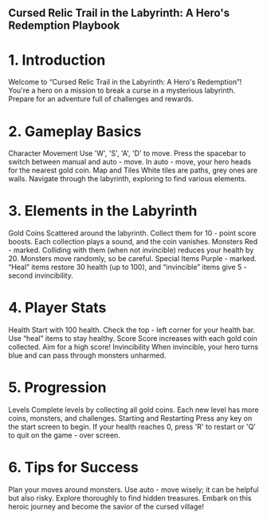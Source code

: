 ## Cursed Relic Trail in the Labyrinth: A Hero's Redemption Playbook
# 1. Introduction
Welcome to “Cursed Relic Trail in the Labyrinth: A Hero's Redemption”! You're a hero on a mission to break a curse in a mysterious labyrinth. Prepare for an adventure full of challenges and rewards.
# 2. Gameplay Basics
Character Movement
Use 'W', 'S', 'A', 'D' to move.
Press the spacebar to switch between manual and auto - move. In auto - move, your hero heads for the nearest gold coin.
Map and Tiles
White tiles are paths, grey ones are walls. Navigate through the labyrinth, exploring to find various elements.
# 3. Elements in the Labyrinth
Gold Coins
Scattered around the labyrinth. Collect them for 10 - point score boosts. Each collection plays a sound, and the coin vanishes.
Monsters
Red - marked. Colliding with them (when not invincible) reduces your health by 20. Monsters move randomly, so be careful.
Special Items
Purple - marked. “Heal” items restore 30 health (up to 100), and “invincible” items give 5 - second invincibility.
# 4. Player Stats
Health
Start with 100 health. Check the top - left corner for your health bar. Use “heal” items to stay healthy.
Score
Score increases with each gold coin collected. Aim for a high score!
Invincibility
When invincible, your hero turns blue and can pass through monsters unharmed.
# 5. Progression
Levels
Complete levels by collecting all gold coins. Each new level has more coins, monsters, and challenges.
Starting and Restarting
Press any key on the start screen to begin. If your health reaches 0, press 'R' to restart or 'Q' to quit on the game - over screen.
# 6. Tips for Success
Plan your moves around monsters.
Use auto - move wisely; it can be helpful but also risky.
Explore thoroughly to find hidden treasures.
Embark on this heroic journey and become the savior of the cursed village!
